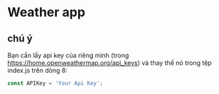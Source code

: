 # Weather app
## chú ý 
Bạn cần lấy api key của riêng mình (trong https://home.openweathermap.org/api_keys) và thay thế nó trong tệp index.js trên dòng 8:

```javascript
const APIKey = 'Your Api Key';
```
